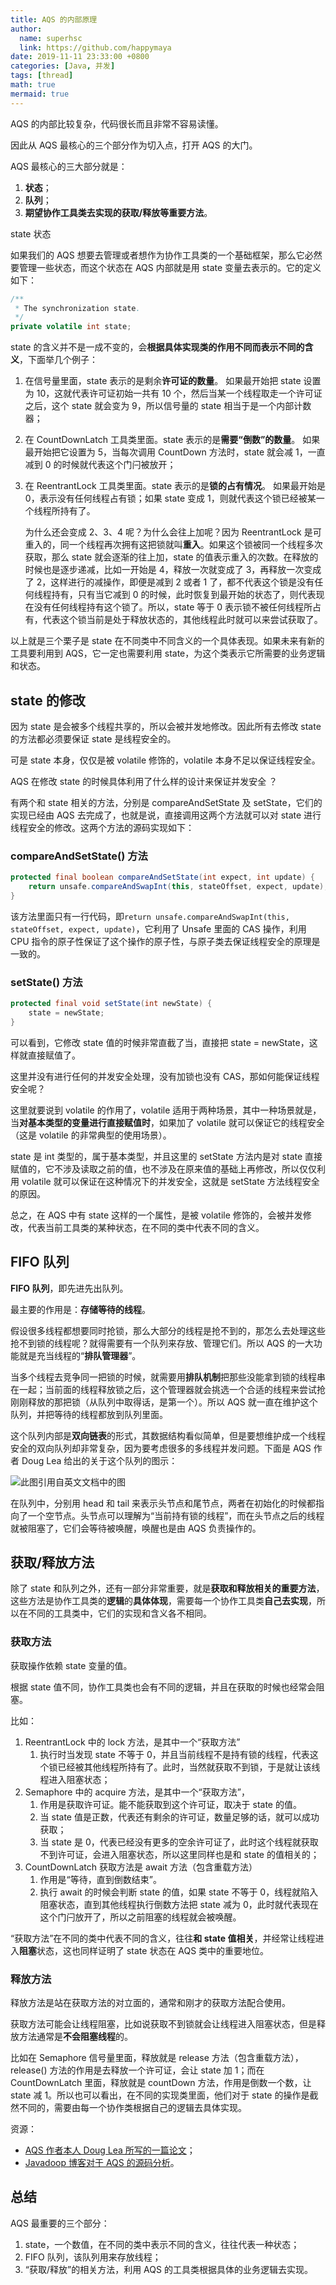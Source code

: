 ```yaml
---
title: AQS 的内部原理
author:
  name: superhsc
  link: https://github.com/happymaya
date: 2019-11-11 23:33:00 +0800
categories: [Java, 并发]
tags: [thread]
math: true
mermaid: true
---
```


AQS 的内部比较复杂，代码很长而且非常不容易读懂。

因此从 AQS 最核心的三个部分作为切入点，打开 AQS 的大门。

AQS 最核心的三大部分就是：
1. **状态**；
2. **队列**；
3. **期望协作工具类去实现的获取/释放等重要方法**。

state 状态

如果我们的 AQS 想要去管理或者想作为协作工具类的一个基础框架，那么它必然要管理一些状态，而这个状态在 AQS 内部就是用 state 变量去表示的。它的定义如下：

```java
/**
 * The synchronization state.
 */
private volatile int state;
```

state 的含义并不是一成不变的，会**根据具体实现类的作用不同而表示不同的含义**，下面举几个例子：

1. 在信号量里面，state 表示的是剩余**许可证的数量**。
   如果最开始把 state 设置为 10，这就代表许可证初始一共有 10 个，然后当某一个线程取走一个许可证之后，这个 state 就会变为 9，所以信号量的 state 相当于是一个内部计数器；
2. 在 CountDownLatch 工具类里面。state 表示的是**需要“倒数”的数量**。
   如果最开始把它设置为 5，当每次调用 CountDown 方法时，state 就会减 1，一直减到 0 的时候就代表这个门闩被放开；
3. 在 ReentrantLock 工具类里面。state 表示的是**锁的占有情况**。
   如果最开始是 0，表示没有任何线程占有锁；如果 state 变成 1，则就代表这个锁已经被某一个线程所持有了。
   
   为什么还会变成 2、3、4 呢？为什么会往上加呢？因为 ReentrantLock 是可重入的，同一个线程再次拥有这把锁就叫**重入**。如果这个锁被同一个线程多次获取，那么 state 就会逐渐的往上加，state 的值表示重入的次数。在释放的时候也是逐步递减，比如一开始是 4，释放一次就变成了 3，再释放一次变成了 2，这样进行的减操作，即便是减到 2 或者 1 了，都不代表这个锁是没有任何线程持有，只有当它减到 0 的时候，此时恢复到最开始的状态了，则代表现在没有任何线程持有这个锁了。所以，state 等于 0 表示锁不被任何线程所占有，代表这个锁当前是处于释放状态的，其他线程此时就可以来尝试获取了。

以上就是三个栗子是 state 在不同类中不同含义的一个具体表现。如果未来有新的工具要利用到 AQS，它一定也需要利用 state，为这个类表示它所需要的业务逻辑和状态。

## state 的修改

因为 state 是会被多个线程共享的，所以会被并发地修改。因此所有去修改 state 的方法都必须要保证 state 是线程安全的。

可是 state 本身，仅仅是被 volatile 修饰的，volatile 本身不足以保证线程安全。

AQS 在修改 state 的时候具体利用了什么样的设计来保证并发安全 ？

有两个和 state 相关的方法，分别是 compareAndSetState 及 setState，它们的实现已经由 AQS 去完成了，也就是说，直接调用这两个方法就可以对 state 进行线程安全的修改。这两个方法的源码实现如下：

### compareAndSetState() 方法
```java
protected final boolean compareAndSetState(int expect, int update) {
    return unsafe.compareAndSwapInt(this, stateOffset, expect, update);
}
```

该方法里面只有一行代码，即`return unsafe.compareAndSwapInt(this, stateOffset, expect, update)`，它利用了 Unsafe 里面的 CAS 操作，利用 CPU 指令的原子性保证了这个操作的原子性，与原子类去保证线程安全的原理是一致的。

### setState() 方法
```java
protected final void setState(int newState) {
    state = newState;
}
```

可以看到，它修改 state 值的时候非常直截了当，直接把 state = newState，这样就直接赋值了。

这里并没有进行任何的并发安全处理，没有加锁也没有 CAS，那如何能保证线程安全呢？

这里就要说到 volatile 的作用了，volatile 适用于两种场景，其中一种场景就是，当**对基本类型的变量进行直接赋值时**，如果加了 volatile 就可以保证它的线程安全（这是 volatile 的非常典型的使用场景）。

state 是 int 类型的，属于基本类型，并且这里的 setState 方法内是对 state 直接赋值的，它不涉及读取之前的值，也不涉及在原来值的基础上再修改，所以仅仅利用 volatile 就可以保证在这种情况下的并发安全，这就是 setState 方法线程安全的原因。

总之，在 AQS 中有 state 这样的一个属性，是被 volatile 修饰的，会被并发修改，代表当前工具类的某种状态，在不同的类中代表不同的含义。

## FIFO 队列

**FIFO 队列**，即先进先出队列。

最主要的作用是：**存储等待的线程**。

假设很多线程都想要同时抢锁，那么大部分的线程是抢不到的，那怎么去处理这些抢不到锁的线程呢？就得需要有一个队列来存放、管理它们。所以 AQS 的一大功能就是充当线程的“**排队管理器**”。

当多个线程去竞争同一把锁的时候，就需要用**排队机制**把那些没能拿到锁的线程串在一起；当前面的线程释放锁之后，这个管理器就会挑选一个合适的线程来尝试抢刚刚释放的那把锁（从队列中取得话，是第一个）。所以 AQS 就一直在维护这个队列，并把等待的线程都放到队列里面。

这个队列内部是**双向链表**的形式，其数据结构看似简单，但是要想维护成一个线程安全的双向队列却非常复杂，因为要考虑很多的多线程并发问题。下面是 AQS 作者 Doug Lea 给出的关于这个队列的图示：

![此图引用自[英文文档中的图](http://gee.cs.oswego.edu/dl/papers/aqs.pdf)](https://maxpixelton.github.io/images/assert/java/thread/java-thread-aqs-fifo.png)

在队列中，分别用 head 和 tail 来表示头节点和尾节点，两者在初始化的时候都指向了一个空节点。头节点可以理解为“当前持有锁的线程”，而在头节点之后的线程就被阻塞了，它们会等待被唤醒，唤醒也是由 AQS 负责操作的。

## 获取/释放方法

除了 state 和队列之外，还有一部分非常重要，就是**获取和释放相关的重要方法**，这些方法是协作工具类的**逻辑**的**具体体现**，需要每一个协作工具类**自己去实现**，所以在不同的工具类中，它们的实现和含义各不相同。

### 获取方法

获取操作依赖 state 变量的值。

根据 state 值不同，协作工具类也会有不同的逻辑，并且在获取的时候也经常会阻塞。

比如：

1. ReentrantLock 中的 lock 方法，是其中一个“获取方法”
   1. 执行时当发现 state 不等于 0，并且当前线程不是持有锁的线程，代表这个锁已经被其他线程所持有了。此时，当然就获取不到锁，于是就让该线程进入阻塞状态；
2. Semaphore 中的 acquire 方法，是其中一个“获取方法”，
   1. 作用是获取许可证。能不能获取到这个许可证，取决于 state 的值。
   2. 当 state 值是正数，代表还有剩余的许可证，数量足够的话，就可以成功获取；
   3. 当 state 是 0，代表已经没有更多的空余许可证了，此时这个线程就获取不到许可证，会进入阻塞状态，所以这里同样也是和 state 的值相关的；
3. CountDownLatch 获取方法是 await 方法（包含重载方法）
   1. 作用是“等待，直到倒数结束”。
   2. 执行 await 的时候会判断 state 的值，如果 state 不等于 0，线程就陷入阻塞状态，直到其他线程执行倒数方法把 state 减为 0，此时就代表现在这个门闩放开了，所以之前阻塞的线程就会被唤醒。

“获取方法”在不同的类中代表不同的含义，往往**和 state 值相关**，并经常让线程进入**阻塞**状态，这也同样证明了 state 状态在 AQS 类中的重要地位。

### 释放方法

释放方法是站在获取方法的对立面的，通常和刚才的获取方法配合使用。

获取方法可能会让线程阻塞，比如说获取不到锁就会让线程进入阻塞状态，但是释放方法通常是**不会阻塞线程**的。

比如在 Semaphore 信号量里面，释放就是 release 方法（包含重载方法），release() 方法的作用是去释放一个许可证，会让 state 加 1；而在 CountDownLatch 里面，释放就是 countDown 方法，作用是倒数一个数，让 state 减 1。所以也可以看出，在不同的实现类里面，他们对于 state 的操作是截然不同的，需要由每一个协作类根据自己的逻辑去具体实现。

资源：

- [AQS 作者本人 Doug Lea 所写的一篇论文](http://gee.cs.oswego.edu/dl/papers/aqs.pdf)；
- [Javadoop 博客对于 AQS 的源码分析](https://javadoop.com/post/AbstractQueuedSynchronizer)。

## 总结

 AQS 最重要的三个部分：
1. state，一个数值，在不同的类中表示不同的含义，往往代表一种状态；
2. FIFO 队列，该队列用来存放线程；
3. “获取/释放”的相关方法，利用 AQS 的工具类根据具体的业务逻辑去实现。
